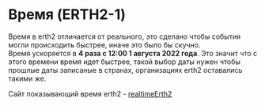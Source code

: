 # Время (ERTH2-1)

Время в erth2 отличается от реального, это сделано чтобы события могли происходить быстрее, иначе это было бы скучно.  
Время ускоряется в **4 раза с 12:00 1 августа 2022 года**. Это значит что с этого времени время идет быстрее, такой выбор даты нужен чтобы прошлые даты записаные в странах, организациях erth2 оставались такими же.

Сайт показывающий время erth2 - [realtimeErth2](https://erth2.github.io/pages/time/)
